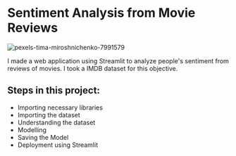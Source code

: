 
# Sentiment Analysis from Movie Reviews
![pexels-tima-miroshnichenko-7991579](https://github.com/mrpaul017/Movie_Sentiment_Analysis/assets/145193843/95c4244d-370d-46a0-bf23-f4b80c82b5df)

I made a web application using Streamlit to analyze people's sentiment from reviews of movies. I took a IMDB dataset for this objective.

## Steps in this project:
- Importing necessary libraries
- Importing the dataset
- Understanding the dataset
- Modelling
- Saving the Model
- Deployment using Streamlit
